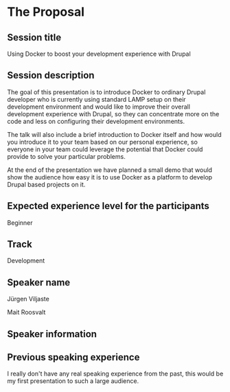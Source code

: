 # The Proposal

## Session title
Using Docker to boost your development experience with Drupal

## Session description
The goal of this presentation is to introduce Docker to ordinary Drupal 
developer who is currently using standard LAMP setup on their development 
environment and would like to improve their overall development experience with 
Drupal, so they can concentrate more on the code and less on configuring their 
development environments.

The talk will also include a brief introduction to Docker itself and how would 
you introduce it to your team based on our personal experience, so everyone in 
your team could leverage the potential that Docker could provide to solve your 
particular problems.

At the end of the presentation we have planned a small demo that would show the 
audience how easy it is to use Docker as a platform to develop Drupal based 
projects on it.

## Expected experience level for the participants
Beginner

## Track
Development

## Speaker name
Jürgen Viljaste

Mait Roosvalt

## Speaker information


## Previous speaking experience
I really don't have any real speaking experience from the past, this would be 
my first presentation to such a large audience.